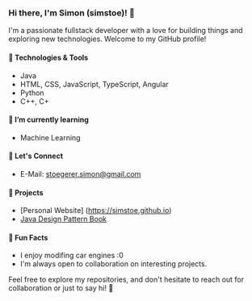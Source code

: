 ### Hi there, I'm Simon (simstoe)! 👋

I'm a passionate fullstack developer with a love for building things and exploring new technologies. Welcome to my GitHub profile!

#### 🔧 Technologies & Tools
- Java
- HTML, CSS, JavaScript, TypeScript, Angular
- Python
- C++, C+

#### 🌱 I’m currently learning
- Machine Learning

#### 🤝 Let's Connect
- E-Mail: stoegerer.simon@gmail.com


#### 🚀 Projects
- [Personal Website] (https://simstoe.github.io)
- [Java Design Pattern Book](https://simons-organization-15.gitbook.io/design-patterns-java)
  
#### 🎉 Fun Facts
- I enjoy modifing car engines :0
- I'm always open to collaboration on interesting projects.

Feel free to explore my repositories, and don't hesitate to reach out for collaboration or just to say hi! 🚀
